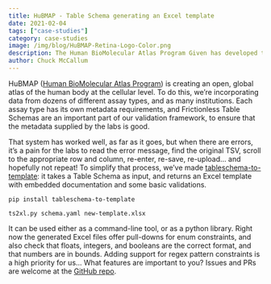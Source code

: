 ```yaml
---
title: HuBMAP - Table Schema generating an Excel template
date: 2021-02-04
tags: ["case-studies"]
category: case-studies
image: /img/blog/HuBMAP-Retina-Logo-Color.png
description: The Human BioMolecular Atlas Program Given has developed tableschema-to-template which takes a Frictionless Table Schema as input, and returns an Excel template with embedded documentation and basic validations.
author: Chuck McCallum
---
```

HuBMAP ([Human BioMolecular Atlas Program](https://portal.hubmapconsortium.org/)) is creating an open, global atlas of the human body at the cellular level. To do this, we’re incorporating data from dozens of different assay types, and as many institutions. Each assay type has its own metadata requirements, and Frictionless Table Schemas are an important part of our validation framework, to ensure that the metadata supplied by the labs is good.

That system has worked well, as far as it goes, but when there are errors, it’s a pain for the labs to read the error message, find the original TSV, scroll to the appropriate row and column, re-enter, re-save, re-upload… and hopefully not repeat! To simplify that process, we’ve made [tableschema-to-template](https://pypi.org/project/tableschema-to-template/#description): it takes a Table Schema as input, and returns an Excel template with embedded documentation and some basic validations.

`pip install tableschema-to-template`

`ts2xl.py schema.yaml new-template.xlsx`

It can be used either as a command-line tool, or as a python library. Right now the generated Excel files offer pull-downs for enum constraints, and also check that floats, integers, and booleans are the correct format, and that numbers are in bounds. Adding support for regex pattern constraints is a high priority for us… What features are important to you? Issues and PRs are welcome at the [GitHub repo](https://github.com/hubmapconsortium/tableschema-to-template).
